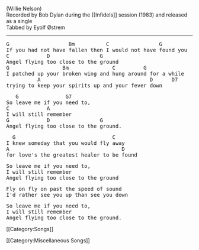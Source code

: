 (Willie Nelson)<br>
Recorded by Bob Dylan during the [[Infidels]] session (1983) and
released as a single<br>
Tabbed by Eyolf Østrem

----
<pre class="verse">
G                   Bm          C                G
If you had not have fallen then I would not have found you
C            D                G
Angel flying too close to the ground
G                 Bm              C         G
I patched up your broken wing and hung around for a while
          A                                   D      D7
trying to keep your spirits up and your fever down
</pre>

<pre class="refrain">
   G               G7
So leave me if you need to,
C            A
I will still remember
G            D                G
Angel flying too close to the ground.
</pre>

<pre class="verse">
  G                               C
I knew someday that you would fly away
A                                    D
for love's the greatest healer to be found
</pre>

<pre class="refrain">
So leave me if you need to,
I will still remember
Angel flying too close to the ground
</pre>

<pre class="verse">
Fly on fly on past the speed of sound
I'd rather see you up than see you down
</pre>

<pre class="refrain">
So leave me if you need to,
I will still remember
Angel flying too close to the ground.
</pre>

[[Category:Songs]]

[[Category:Miscellaneous Songs]]